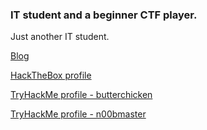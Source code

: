 ### IT student and a beginner CTF player.

Just another IT student.

[Blog](https://n00bmasterr.github.io)

[HackTheBox profile](https://www.hackthebox.eu/profile/207156)

[TryHackMe profile - butterchicken](https://tryhackme.com/p/butterchicken)

[TryHackMe profile - n00bmaster](https://tryhackme.com/p/n00bmaster)


<!--
**n00bmasterr/n00bmasterr** is a ✨ _special_ ✨ repository because its `README.md` (this file) appears on your GitHub profile.

Here are some ideas to get you started:

- 🔭 I’m currently working on ...
- 🌱 I’m currently learning ...
- 👯 I’m looking to collaborate on ...
- 🤔 I’m looking for help with ...
- 💬 Ask me about ...
- 📫 How to reach me: ...
- 😄 Pronouns: ...
- ⚡ Fun fact: ...
-->
